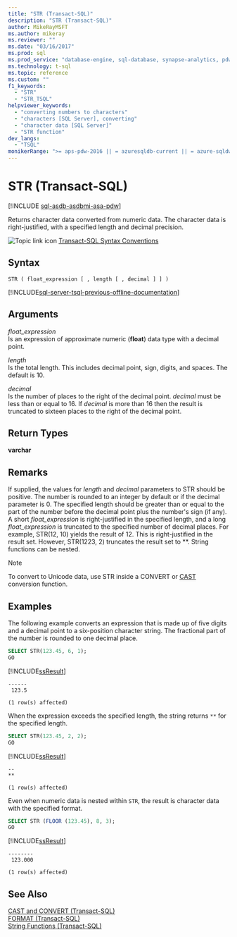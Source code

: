 ```yaml
---
title: "STR (Transact-SQL)"
description: "STR (Transact-SQL)"
author: MikeRayMSFT
ms.author: mikeray
ms.reviewer: ""
ms.date: "03/16/2017"
ms.prod: sql
ms.prod_service: "database-engine, sql-database, synapse-analytics, pdw"
ms.technology: t-sql
ms.topic: reference
ms.custom: ""
f1_keywords:
  - "STR"
  - "STR_TSQL"
helpviewer_keywords:
  - "converting numbers to characters"
  - "characters [SQL Server], converting"
  - "character data [SQL Server]"
  - "STR function"
dev_langs:
  - "TSQL"
monikerRange: ">= aps-pdw-2016 || = azuresqldb-current || = azure-sqldw-latest || >= sql-server-2016 || >= sql-server-linux-2017 || = azuresqldb-mi-current"
---
```

# STR (Transact-SQL)
[!INCLUDE [sql-asdb-asdbmi-asa-pdw](../../includes/applies-to-version/sql-asdb-asdbmi-asa-pdw.md)]

  Returns character data converted from numeric data. The character data is right-justified, with a specified length and decimal precision. 
  
 ![Topic link icon](../../database-engine/configure-windows/media/topic-link.gif "Topic link icon") [Transact-SQL Syntax Conventions](../../t-sql/language-elements/transact-sql-syntax-conventions-transact-sql.md)  
  
## Syntax  
  
```syntaxsql
STR ( float_expression [ , length [ , decimal ] ] )  
```  
  
[!INCLUDE[sql-server-tsql-previous-offline-documentation](../../includes/sql-server-tsql-previous-offline-documentation.md)]

## Arguments
 *float_expression*  
 Is an expression of approximate numeric (**float**) data type with a decimal point.  
  
 *length*  
 Is the total length. This includes decimal point, sign, digits, and spaces. The default is 10.  
  
 *decimal*  
 Is the number of places to the right of the decimal point. *decimal* must be less than or equal to 16. If *decimal* is more than 16 then the result is truncated to sixteen places to the right of the decimal point.  
  
## Return Types  
 **varchar**  
  
## Remarks  
 If supplied, the values for *length* and *decimal* parameters to STR should be positive. The number is rounded to an integer by default or if the decimal parameter is 0. The specified length should be greater than or equal to the part of the number before the decimal point plus the number's sign (if any). A short *float_expression* is right-justified in the specified length, and a long *float_expression* is truncated to the specified number of decimal places. For example, STR(12, 10) yields the result of 12. This is right-justified in the result set. However, STR(1223, 2) truncates the result set to \*\*. String functions can be nested.  
  
> [!NOTE]  
>  To convert to Unicode data, use STR inside a CONVERT or [CAST](../../t-sql/functions/cast-and-convert-transact-sql.md) conversion function.  
  
## Examples  
 The following example converts an expression that is made up of five digits and a decimal point to a six-position character string. The fractional part of the number is rounded to one decimal place.  
  
```sql
SELECT STR(123.45, 6, 1);  
GO  
```  
  
 [!INCLUDE[ssResult](../../includes/ssresult-md.md)]  
  
```  
------  
 123.5  
  
(1 row(s) affected)  
```  
  
 When the expression exceeds the specified length, the string returns `**` for the specified length.  
  
```sql
SELECT STR(123.45, 2, 2);  
GO  
```  
  
 [!INCLUDE[ssResult](../../includes/ssresult-md.md)]  
  
```  
--  
**  
  
(1 row(s) affected)  
```  
  
 Even when numeric data is nested within `STR`, the result is character data with the specified format.  
  
```sql
SELECT STR (FLOOR (123.45), 8, 3);
GO  
```  
  
 [!INCLUDE[ssResult](../../includes/ssresult-md.md)]  
  
```  
--------  
 123.000  
  
(1 row(s) affected)  
```  
  
## See Also  
 [CAST and CONVERT &#40;Transact-SQL&#41;](../../t-sql/functions/cast-and-convert-transact-sql.md)  
 [FORMAT &#40;Transact-SQL&#41;](../../t-sql/functions/format-transact-sql.md)  
 [String Functions &#40;Transact-SQL&#41;](../../t-sql/functions/string-functions-transact-sql.md)  
  
  

